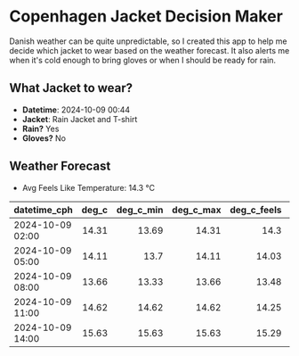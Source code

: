 
# Copenhagen Jacket Decision Maker

Danish weather can be quite unpredictable, so I created this app to help me decide which jacket to wear based on the weather forecast. 
It also alerts me when it's cold enough to bring gloves or when I should be ready for rain.

## What Jacket to wear?

- **Datetime**: 2024-10-09 00:44
- **Jacket**: Rain Jacket and T-shirt
- **Rain?** Yes
- **Gloves?** No

## Weather Forecast
- Avg Feels Like Temperature: 14.3 °C

| datetime_cph     |   deg_c |   deg_c_min |   deg_c_max |   deg_c_feels | weather   | wind   | rain   |
|:-----------------|--------:|------------:|------------:|--------------:|:----------|:-------|:-------|
| 2024-10-09 02:00 |   14.31 |       13.69 |       14.31 |         14.3  | Clouds    | Low    | None   |
| 2024-10-09 05:00 |   14.11 |       13.7  |       14.11 |         14.03 | Rain      | Low    | Low    |
| 2024-10-09 08:00 |   13.66 |       13.33 |       13.66 |         13.48 | Rain      | Low    | Low    |
| 2024-10-09 11:00 |   14.62 |       14.62 |       14.62 |         14.25 | Clouds    | Low    | None   |
| 2024-10-09 14:00 |   15.63 |       15.63 |       15.63 |         15.29 | Rain      | Medium | Low    |
        